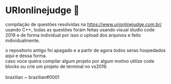 # URIonlinejudge 🎲

compilação de questões resolvidas na https://www.urionlinejudge.com.br/ usando C++, todas as questões foram feitas usando visual studio code 2019 e de forma individual por isso o upload dos arquivos e feito individualmente.<br>

o repositorio antigo foi apagado e a partir de agora todos serao hospedados aqui e dessa forma.<br>
caso voce queira compilar algum projeto por algum motivo utilize code blocks ou crie um projeto de terminal no vs2019.
<br><br>
brazilian ~ brazilian#0001
